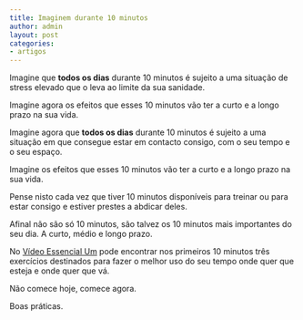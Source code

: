 ```yaml
---
title: Imaginem durante 10 minutos
author: admin
layout: post
categories:
- artigos
---
```

Imagine que **todos os dias** durante 10 minutos é sujeito a uma situação de stress elevado que o leva ao limite da sua sanidade.

Imagine agora os efeitos que esses 10 minutos vão ter a curto e a longo prazo na sua vida.

Imagine agora que **todos os dias** durante 10 minutos é sujeito a uma situação em que consegue estar em contacto consigo, com o seu tempo e o seu espaço.

Imagine os efeitos que esses 10 minutos vão ter a curto e a longo prazo na sua vida.

Pense nisto cada vez que tiver 10 minutos disponíveis para treinar ou para estar consigo e estiver prestes a abdicar deles.

Afinal não são só 10 minutos, são talvez os 10 minutos mais importantes do seu dia. A curto, médio e longo prazo.

No <a title="video-essencial" href="/video.html" target="_blank">Vídeo Essencial Um</a> pode encontrar nos primeiros 10 minutos três exercícios destinados para fazer o melhor uso do seu tempo onde quer que esteja e onde quer que vá.

Não comece hoje, comece agora.

Boas práticas.
